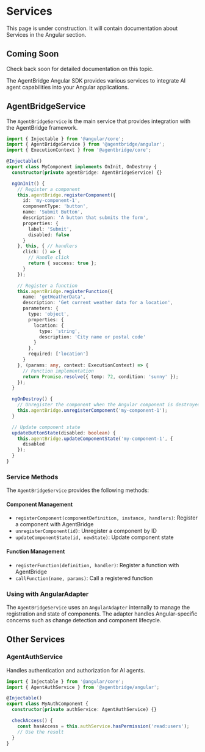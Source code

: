 # Services

This page is under construction. It will contain documentation about Services in the Angular section.

## Coming Soon

Check back soon for detailed documentation on this topic.

The AgentBridge Angular SDK provides various services to integrate AI agent capabilities into your Angular applications.

## AgentBridgeService

The `AgentBridgeService` is the main service that provides integration with the AgentBridge framework.

```typescript
import { Injectable } from '@angular/core';
import { AgentBridgeService } from '@agentbridge/angular';
import { ExecutionContext } from '@agentbridge/core';

@Injectable()
export class MyComponent implements OnInit, OnDestroy {
  constructor(private agentBridge: AgentBridgeService) {}

  ngOnInit() {
    // Register a component
    this.agentBridge.registerComponent({
      id: 'my-component-1',
      componentType: 'button',
      name: 'Submit Button',
      description: 'A button that submits the form',
      properties: {
        label: 'Submit',
        disabled: false
      }
    }, this, { // handlers
      click: () => {
        // Handle click
        return { success: true };
      }
    });

    // Register a function
    this.agentBridge.registerFunction({
      name: 'getWeatherData',
      description: 'Get current weather data for a location',
      parameters: {
        type: 'object',
        properties: {
          location: { 
            type: 'string',
            description: 'City name or postal code'
          }
        },
        required: ['location']
      }
    }, (params: any, context: ExecutionContext) => {
      // Function implementation
      return Promise.resolve({ temp: 72, condition: 'sunny' });
    });
  }

  ngOnDestroy() {
    // Unregister the component when the Angular component is destroyed
    this.agentBridge.unregisterComponent('my-component-1');
  }

  // Update component state
  updateButtonState(disabled: boolean) {
    this.agentBridge.updateComponentState('my-component-1', {
      disabled
    });
  }
}
```

### Service Methods

The `AgentBridgeService` provides the following methods:

#### Component Management

- `registerComponent(componentDefinition, instance, handlers)`: Register a component with AgentBridge
- `unregisterComponent(id)`: Unregister a component by ID
- `updateComponentState(id, newState)`: Update component state

#### Function Management

- `registerFunction(definition, handler)`: Register a function with AgentBridge 
- `callFunction(name, params)`: Call a registered function

### Using with AngularAdapter

The `AgentBridgeService` uses an `AngularAdapter` internally to manage the registration and state of components. The adapter handles Angular-specific concerns such as change detection and component lifecycle.

## Other Services

### AgentAuthService

Handles authentication and authorization for AI agents.

```typescript
import { Injectable } from '@angular/core';
import { AgentAuthService } from '@agentbridge/angular';

@Injectable()
export class MyAuthComponent {
  constructor(private authService: AgentAuthService) {}

  checkAccess() {
    const hasAccess = this.authService.hasPermission('read:users');
    // Use the result
  }
}
```
